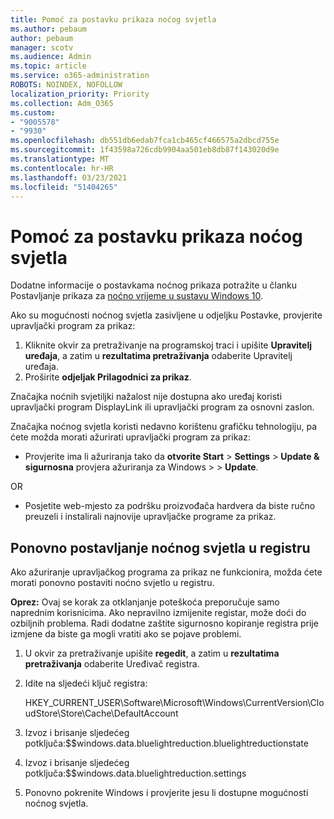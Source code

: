 ```yaml
---
title: Pomoć za postavku prikaza noćog svjetla
ms.author: pebaum
author: pebaum
manager: scotv
ms.audience: Admin
ms.topic: article
ms.service: o365-administration
ROBOTS: NOINDEX, NOFOLLOW
localization_priority: Priority
ms.collection: Adm_O365
ms.custom:
- "9005578"
- "9930"
ms.openlocfilehash: db551db6edab7fca1cb465cf466575a2dbcd755e
ms.sourcegitcommit: 1f43598a726cdb9904aa501eb8db87f143020d9e
ms.translationtype: MT
ms.contentlocale: hr-HR
ms.lasthandoff: 03/23/2021
ms.locfileid: "51404265"
---
```

# <a name="help-with-the-night-light-display-setting"></a>Pomoć za postavku prikaza noćog svjetla

Dodatne informacije o postavkama noćnog prikaza potražite u članku Postavljanje prikaza za [noćno vrijeme u sustavu Windows 10](https://support.microsoft.com/windows/set-your-display-for-night-time-in-windows-10-18fe903a-e0a1-8326-4c68-fd23d7aaf136).

Ako su mogućnosti noćnog svjetla zasivljene u odjeljku Postavke, provjerite upravljački program za prikaz: 

1. Kliknite okvir za pretraživanje na programskoj traci i upišite **Upravitelj uređaja**, a zatim u **rezultatima pretraživanja** odaberite Upravitelj uređaja.
1. Proširite **odjeljak Prilagodnici za prikaz**. 

Značajka noćnih svjetiljki nažalost nije dostupna ako uređaj koristi upravljački program DisplayLink ili upravljački program za osnovni zaslon.

Značajka noćnog svjetla koristi nedavno korištenu grafičku tehnologiju, pa ćete možda morati ažurirati upravljački program za prikaz:  

- Provjerite ima li ažuriranja tako da **otvorite Start**  >  **Settings**  >  **Update & sigurnosna** provjera ažuriranja za Windows  >    >  **Update**.  

OR

- Posjetite web-mjesto za podršku proizvođača hardvera da biste ručno preuzeli i instalirali najnovije upravljačke programe za prikaz.

## <a name="reset-night-light-in-the-registry"></a>Ponovno postavljanje noćnog svjetla u registru

Ako ažuriranje upravljačkog programa za prikaz ne funkcionira, možda ćete morati ponovno postaviti noćno svjetlo u registru.  

**Oprez:** Ovaj se korak za otklanjanje poteškoća preporučuje samo naprednim korisnicima. Ako nepravilno izmijenite registar, može doći do ozbiljnih problema. Radi dodatne zaštite sigurnosno kopiranje registra prije izmjene da biste ga mogli vratiti ako se pojave problemi.

1. U okvir za pretraživanje upišite **regedit**, a zatim u **rezultatima pretraživanja** odaberite Uređivač registra.

1. Idite na sljedeći ključ registra: 

    HKEY_CURRENT_USER\Software\Microsoft\Windows\CurrentVersion\CloudStore\Store\Cache\DefaultAccount

1. Izvoz i brisanje sljedećeg potključa:$$windows.data.bluelightreduction.bluelightreductionstate

1. Izvoz i brisanje sljedećeg potključa:$$windows.data.bluelightreduction.settings

1. Ponovno pokrenite Windows i provjerite jesu li dostupne mogućnosti noćnog svjetla.


